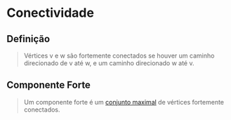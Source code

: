 # Conectividade

## Definição

> Vértices v e w são fortemente conectados se houver um caminho direcionado de
> v até w, e um caminho direcionado w até v.

## Componente Forte

> Um componente forte é um [conjunto maximal] de vértices fortemente conectados.

[conjunto maximal]: clique.md
